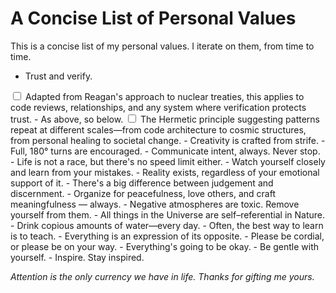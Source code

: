 # A Concise List of Personal Values

This is a concise list of my personal values. I iterate on them, from time to time.

- Trust and verify.<label for="sn-trust" class="margin-toggle sidenote-number"></label>
<input type="checkbox" id="sn-trust" class="margin-toggle"/>
<span class="sidenote">Adapted from Reagan's approach to nuclear treaties, this applies to code reviews, relationships, and any system where verification protects trust.</span>
- As above, so below.<label for="sn-hermetic" class="margin-toggle sidenote-number"></label>
<input type="checkbox" id="sn-hermetic" class="margin-toggle"/>
<span class="sidenote">The Hermetic principle suggesting patterns repeat at different scales—from code architecture to cosmic structures, from personal healing to societal change.</span>
- Creativity is crafted from strife.
- Full, 180° turns are encouraged.
- Communicate intent, always. Never stop.
- Life is not a race, but there's no speed limit either.
- Watch yourself closely and learn from your mistakes.
- Reality exists, regardless of your emotional support of it.
- There's a big difference between judgement and discernment.
- Organize for peacefulness, love others, and craft meaningfulness — always.
- Negative atmospheres are toxic. Remove yourself from them.
- All things in the Universe are self–referential in Nature.
- Drink copious amounts of water—every day.
- Often, the best way to learn is to teach.
- Everything is an expression of its opposite.
- Please be cordial, or please be on your way.
- Everything's going to be okay.
- Be gentle with yourself.
- Inspire. Stay inspired.


*Attention is the only currency we have in life. Thanks for gifting me yours.*
